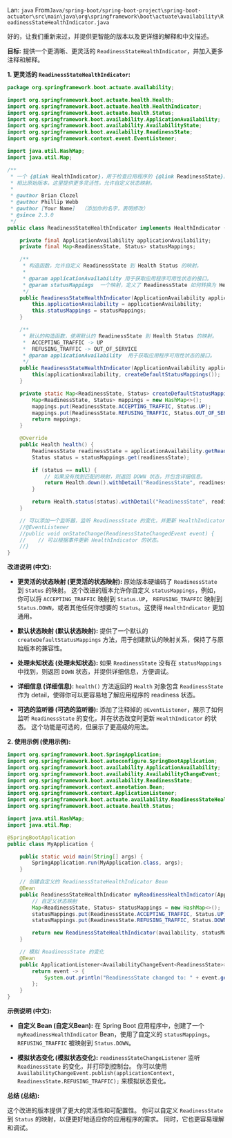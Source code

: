 Lan: `java` From`Java/spring-boot/spring-boot-project\spring-boot-actuator\src\main\java\org\springframework\boot\actuate\availability\ReadinessStateHealthIndicator.java`

好的，让我们重新来过，并提供更智能的版本以及更详细的解释和中文描述。

**目标:** 提供一个更清晰、更灵活的 `ReadinessStateHealthIndicator`，并加入更多注释和解释。

**1.  更灵活的 `ReadinessStateHealthIndicator`:**

```java
package org.springframework.boot.actuate.availability;

import org.springframework.boot.actuate.health.Health;
import org.springframework.boot.actuate.health.HealthIndicator;
import org.springframework.boot.actuate.health.Status;
import org.springframework.boot.availability.ApplicationAvailability;
import org.springframework.boot.availability.AvailabilityState;
import org.springframework.boot.availability.ReadinessState;
import org.springframework.context.event.EventListener;

import java.util.HashMap;
import java.util.Map;

/**
 * 一个 {@link HealthIndicator}，用于检查应用程序的 {@link ReadinessState}。
 * 相比原始版本，这里提供更多灵活性，允许自定义状态映射。
 *
 * @author Brian Clozel
 * @author Phillip Webb
 * @author [Your Name]  （添加你的名字，表明修改）
 * @since 2.3.0
 */
public class ReadinessStateHealthIndicator implements HealthIndicator {

    private final ApplicationAvailability applicationAvailability;
    private final Map<ReadinessState, Status> statusMappings;

    /**
     * 构造函数，允许自定义 ReadinessState 到 Health Status 的映射。
     *
     * @param applicationAvailability 用于获取应用程序可用性状态的接口。
     * @param statusMappings  一个映射，定义了 ReadinessState 如何转换为 Health Status。
     */
    public ReadinessStateHealthIndicator(ApplicationAvailability applicationAvailability, Map<ReadinessState, Status> statusMappings) {
        this.applicationAvailability = applicationAvailability;
        this.statusMappings = statusMappings;
    }

    /**
     * 默认的构造函数，使用默认的 ReadinessState 到 Health Status 的映射。
     *  ACCEPTING_TRAFFIC -> UP
     *  REFUSING_TRAFFIC -> OUT_OF_SERVICE
     * @param applicationAvailability  用于获取应用程序可用性状态的接口。
     */
    public ReadinessStateHealthIndicator(ApplicationAvailability applicationAvailability) {
        this(applicationAvailability, createDefaultStatusMappings());
    }

    private static Map<ReadinessState, Status> createDefaultStatusMappings() {
        Map<ReadinessState, Status> mappings = new HashMap<>();
        mappings.put(ReadinessState.ACCEPTING_TRAFFIC, Status.UP);
        mappings.put(ReadinessState.REFUSING_TRAFFIC, Status.OUT_OF_SERVICE);
        return mappings;
    }

    @Override
    public Health health() {
        ReadinessState readinessState = applicationAvailability.getReadinessState();
        Status status = statusMappings.get(readinessState);

        if (status == null) {
            // 如果没有找到匹配的映射，则返回 DOWN 状态，并包含详细信息。
            return Health.down().withDetail("ReadinessState", readinessState).withDetail("message", "No mapping found for ReadinessState").build();
        }

        return Health.status(status).withDetail("ReadinessState", readinessState).build();
    }

    // 可以添加一个监听器，监听 ReadinessState 的变化，并更新 HealthIndicator 的状态 (可选)。
    //@EventListener
    //public void onStateChange(ReadinessStateChangedEvent event) {
    //    // 可以根据事件更新 HealthIndicator 的状态。
    //}
}
```

**改进说明 (中文):**

*   **更灵活的状态映射 (更灵活的状态映射):** 原始版本硬编码了 `ReadinessState` 到 `Status` 的映射。  这个改进的版本允许你自定义 `statusMappings`，例如，你可以将 `ACCEPTING_TRAFFIC` 映射到 `Status.UP`， `REFUSING_TRAFFIC` 映射到 `Status.DOWN`，或者其他任何你想要的 `Status`。这使得 `HealthIndicator` 更加通用。

*   **默认状态映射 (默认状态映射):**  提供了一个默认的 `createDefaultStatusMappings` 方法，用于创建默认的映射关系，保持了与原始版本的兼容性。

*   **处理未知状态 (处理未知状态):**  如果 `ReadinessState` 没有在 `statusMappings` 中找到，则返回 `DOWN` 状态，并提供详细信息，方便调试。

*   **详细信息 (详细信息):**  `health()` 方法返回的 `Health` 对象包含 `ReadinessState` 作为 detail，使得你可以更容易地了解应用程序的 readiness 状态。

*   **可选的监听器 (可选的监听器):**  添加了注释掉的 `@EventListener`，展示了如何监听 `ReadinessState` 的变化，并在状态改变时更新 `HealthIndicator` 的状态。  这个功能是可选的，但展示了更高级的用法。

**2. 使用示例 (使用示例):**

```java
import org.springframework.boot.SpringApplication;
import org.springframework.boot.autoconfigure.SpringBootApplication;
import org.springframework.boot.availability.ApplicationAvailability;
import org.springframework.boot.availability.AvailabilityChangeEvent;
import org.springframework.boot.availability.ReadinessState;
import org.springframework.context.annotation.Bean;
import org.springframework.context.ApplicationListener;
import org.springframework.boot.actuate.availability.ReadinessStateHealthIndicator;
import org.springframework.boot.actuate.health.Status;

import java.util.HashMap;
import java.util.Map;

@SpringBootApplication
public class MyApplication {

    public static void main(String[] args) {
        SpringApplication.run(MyApplication.class, args);
    }

    // 创建自定义的 ReadinessStateHealthIndicator Bean
    @Bean
    public ReadinessStateHealthIndicator myReadinessHealthIndicator(ApplicationAvailability availability) {
        // 自定义状态映射
        Map<ReadinessState, Status> statusMappings = new HashMap<>();
        statusMappings.put(ReadinessState.ACCEPTING_TRAFFIC, Status.UP);
        statusMappings.put(ReadinessState.REFUSING_TRAFFIC, Status.DOWN); // 将 REFUSING_TRAFFIC 映射到 DOWN

        return new ReadinessStateHealthIndicator(availability, statusMappings);
    }

    // 模拟 ReadinessState 的变化
    @Bean
    public ApplicationListener<AvailabilityChangeEvent<ReadinessState>> readinessStateChangeListener() {
        return event -> {
            System.out.println("ReadinessState changed to: " + event.getState());
        };
    }
}
```

**示例说明 (中文):**

*   **自定义 Bean (自定义Bean):**  在 Spring Boot 应用程序中，创建了一个 `myReadinessHealthIndicator`  Bean，使用了自定义的 `statusMappings`。  `REFUSING_TRAFFIC`  被映射到 `Status.DOWN`。

*   **模拟状态变化 (模拟状态变化):**  `readinessStateChangeListener`  监听 `ReadinessState` 的变化，并打印到控制台。  你可以使用  `AvailabilityChangeEvent.publish(applicationContext, ReadinessState.REFUSING_TRAFFIC);`  来模拟状态变化。

**总结 (总结):**

这个改进的版本提供了更大的灵活性和可配置性。  你可以自定义 `ReadinessState` 到 `Status` 的映射，以便更好地适应你的应用程序的需求。  同时，它也更容易理解和调试。

